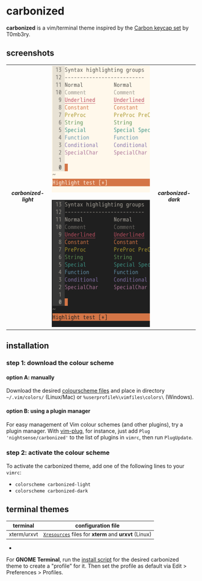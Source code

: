 # carbonized

**carbonized** is a vim/terminal theme inspired by the [Carbon keycap set](https://geekhack.org/index.php?topic=79693.0) by T0mb3ry.

## screenshots

<table>
<tr></tr><tr><td align="center"><h5>carbonized-light</h5></td>
<td align="center"><img src="img/screenshot-carbonized-light.png" alt="screenshot of the carbonized-light vim theme" width="288"> <img src="img/screenshot-carbonized-dark.png" alt="screenshot of the carbonized-dark vim theme" width="288"></td>
<td align="center"><h5>carbonized-dark</h5></td></tr>
</table>

## installation

### step 1: download the colour scheme

#### option A: manually

Download the desired [colourscheme files](https://github.com/nightsense/carbonized/tree/master/colors) and place in directory `~/.vim/colors/` (Linux/Mac) or `%userprofile%\vimfiles\colors\` (Windows).

#### option B: using a plugin manager

For easy management of Vim colour schemes (and other plugins), try a plugin manager. With [vim-plug](https://github.com/junegunn/vim-plug), for instance, just add `Plug 'nightsense/carbonized'` to the list of plugins in `vimrc`, then run `PlugUpdate`.

### step 2: activate the colour scheme

To activate the carbonized theme, add one of the following lines to your `vimrc`:
- `colorscheme carbonized-light`
- `colorscheme carbonized-dark`

## terminal themes

terminal    | configuration file
:----------:|:-----------------:
xterm/urxvt | [`Xresources`](https://github.com/nightsense/carbonized/tree/master/terminal/Xresources) files for **xterm** and **urxvt** (Linux)

-

For **GNOME Terminal**, run the [install script](https://github.com/nightsense/carbonized/tree/master/terminal/gnome-terminal) for the desired carbonized theme to create a "profile" for it. Then set the profile as default via Edit > Preferences > Profiles.
